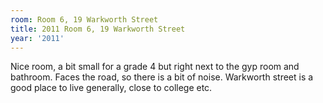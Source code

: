 ```yaml
---
room: Room 6, 19 Warkworth Street
title: 2011 Room 6, 19 Warkworth Street
year: '2011'
---
```


Nice room, a bit small for a grade 4 but right next to the gyp room and bathroom. Faces the road, so there is a bit of noise. Warkworth street is a good place to live generally, close to college etc.